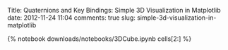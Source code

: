 Title: Quaternions and Key Bindings: Simple 3D Visualization in Matplotlib
date: 2012-11-24 11:04
comments: true
slug: simple-3d-visualization-in-matplotlib

{% notebook downloads/notebooks/3DCube.ipynb cells[2:] %}
